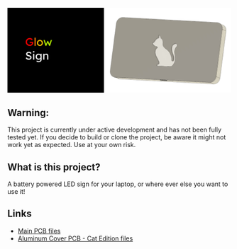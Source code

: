 ![GlowSign](readme/header.jpg)

## Warning:

This project is currently under active development and has not been fully tested yet. If you decide to build or clone the project, be aware it might not work yet as expected. Use at your own risk.

## What is this project?

A battery powered LED sign for your laptop, or where ever else you want to use it!

## Links

- [Main PCB files](https://github.com/glowingkitty/GlowKittySign/tree/main/Main%20PCB)
- [Aluminum Cover PCB - Cat Edition files](https://github.com/glowingkitty/GlowKittySign/tree/main/AluminumCover%20PCB%20cat%20edition)